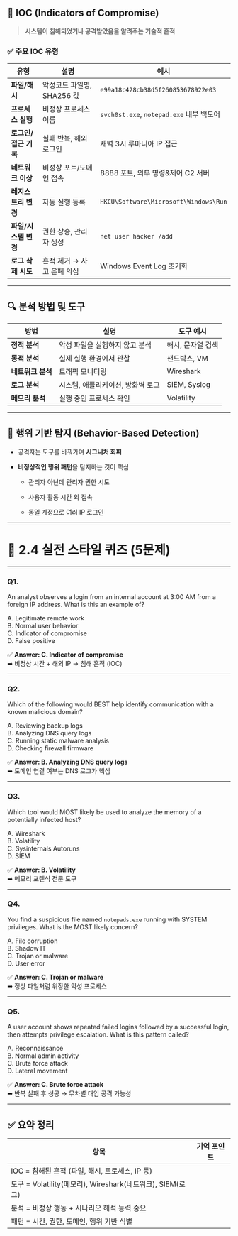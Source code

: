 ## 📌 IOC (Indicators of Compromise)

> **시스템이 침해되었거나 공격받았음을 알려주는 기술적 흔적**

### ✅ 주요 IOC 유형

|유형|설명|예시|
|---|---|---|
|**파일/해시**|악성코드 파일명, SHA256 값|`e99a18c428cb38d5f260853678922e03`|
|**프로세스 실행**|비정상 프로세스 이름|`svch0st.exe`, `notepad.exe` 내부 백도어|
|**로그인/접근 기록**|실패 반복, 해외 로그인|새벽 3시 루마니아 IP 접근|
|**네트워크 이상**|비정상 포트/도메인 접속|8888 포트, 외부 명령&제어 C2 서버|
|**레지스트리 변경**|자동 실행 등록|`HKCU\Software\Microsoft\Windows\Run`|
|**파일/시스템 변경**|권한 상승, 관리자 생성|`net user hacker /add`|
|**로그 삭제 시도**|흔적 제거 → 사고 은폐 의심|Windows Event Log 초기화|

---

## 🔍 분석 방법 및 도구

|방법|설명|도구 예시|
|---|---|---|
|**정적 분석**|악성 파일을 실행하지 않고 분석|해시, 문자열 검색|
|**동적 분석**|실제 실행 환경에서 관찰|샌드박스, VM|
|**네트워크 분석**|트래픽 모니터링|Wireshark|
|**로그 분석**|시스템, 애플리케이션, 방화벽 로그|SIEM, Syslog|
|**메모리 분석**|실행 중인 프로세스 확인|Volatility|

---

## 🧠 행위 기반 탐지 (Behavior-Based Detection)

- 공격자는 도구를 바꿔가며 **시그니처 회피**
    
- **비정상적인 행위 패턴**을 탐지하는 것이 핵심
    
    - 관리자 아닌데 관리자 권한 시도
        
    - 사용자 활동 시간 외 접속
        
    - 동일 계정으로 여러 IP 로그인
        

---

# 🧪 2.4 실전 스타일 퀴즈 (5문제)

---

### **Q1.**

An analyst observes a login from an internal account at 3:00 AM from a foreign IP address. What is this an example of?

A. Legitimate remote work  
B. Normal user behavior  
C. Indicator of compromise  
D. False positive

✅ **Answer: C. Indicator of compromise**  
➡ 비정상 시간 + 해외 IP → 침해 흔적 (IOC)

---

### **Q2.**

Which of the following would BEST help identify communication with a known malicious domain?

A. Reviewing backup logs  
B. Analyzing DNS query logs  
C. Running static malware analysis  
D. Checking firewall firmware

✅ **Answer: B. Analyzing DNS query logs**  
➡ 도메인 연결 여부는 DNS 로그가 핵심

---

### **Q3.**

Which tool would MOST likely be used to analyze the memory of a potentially infected host?

A. Wireshark  
B. Volatility  
C. Sysinternals Autoruns  
D. SIEM

✅ **Answer: B. Volatility**  
➡ 메모리 포렌식 전문 도구

---

### **Q4.**

You find a suspicious file named `notepads.exe` running with SYSTEM privileges. What is the MOST likely concern?

A. File corruption  
B. Shadow IT  
C. Trojan or malware  
D. User error

✅ **Answer: C. Trojan or malware**  
➡ 정상 파일처럼 위장한 악성 프로세스

---

### **Q5.**

A user account shows repeated failed logins followed by a successful login, then attempts privilege escalation. What is this pattern called?

A. Reconnaissance  
B. Normal admin activity  
C. Brute force attack  
D. Lateral movement

✅ **Answer: C. Brute force attack**  
➡ 반복 실패 후 성공 → 무차별 대입 공격 가능성

---

## ✅ 요약 정리

| 항목                                              | 기억 포인트 |
| ----------------------------------------------- | ------ |
| IOC = 침해된 흔적 (파일, 해시, 프로세스, IP 등)               |        |
| 도구 = Volatility(메모리), Wireshark(네트워크), SIEM(로그) |        |
| 분석 = 비정상 행동 + 시나리오 해석 능력 중요                     |        |
| 패턴 = 시간, 권한, 도메인, 행위 기반 식별                      |        |